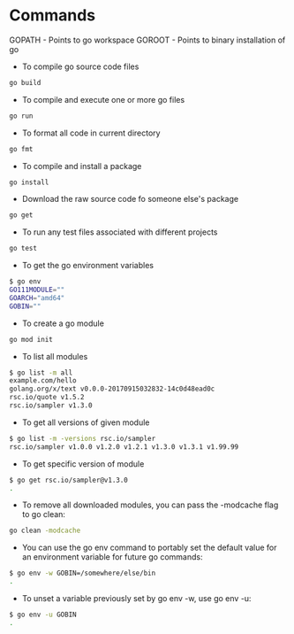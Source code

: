 
# Commands

GOPATH - Points to go workspace
GOROOT - Points to binary installation of go

- To compile go source code files

```bash
go build
```

- To compile and execute one or more go files

```bash
go run
```

- To format all code in current directory

```bash
go fmt
```

- To compile and install a package

```bash
go install
```

- Download the raw source code fo someone else's package

```bash
go get
```

- To run any test files associated with different projects

```bash
go test
```

- To get the go environment variables

```bash
$ go env        
GO111MODULE=""
GOARCH="amd64"
GOBIN=""
```

- To create a go module

```bash
go mod init
```

- To list all modules

```bash
$ go list -m all
example.com/hello
golang.org/x/text v0.0.0-20170915032832-14c0d48ead0c
rsc.io/quote v1.5.2
rsc.io/sampler v1.3.0
```

- To get all versions of given module

```bash
$ go list -m -versions rsc.io/sampler
rsc.io/sampler v1.0.0 v1.2.0 v1.2.1 v1.3.0 v1.3.1 v1.99.99
```

- To get specific version of module

```bash
$ go get rsc.io/sampler@v1.3.0  
.     
```

- To remove all downloaded modules, you can pass the -modcache flag to go clean:

```bash
go clean -modcache
```

- You can use the go env command to portably set the default value for an environment variable for future go commands:

```bash
$ go env -w GOBIN=/somewhere/else/bin
.
```

- To unset a variable previously set by go env -w, use go env -u:

```bash
$ go env -u GOBIN
.
```
